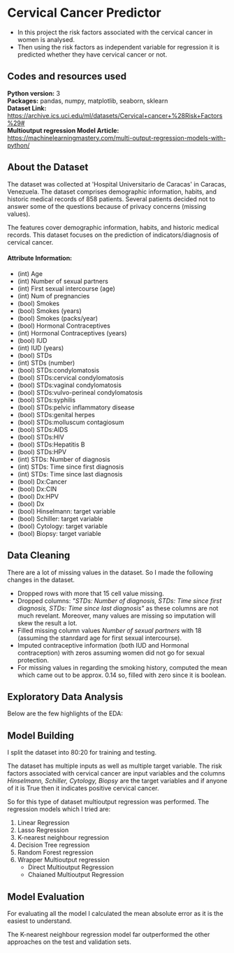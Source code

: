 # Cervical Cancer Predictor

- In this project the risk factors associated with the cervical cancer in women is analysed. 
- Then using the risk factors as independent variable for regression it is predicted whether they have cervical cancer or not.

## Codes and resources used

**Python version:** 3   
**Packages:** pandas, numpy, matplotlib, seaborn, sklearn    
**Dataset Link:** https://archive.ics.uci.edu/ml/datasets/Cervical+cancer+%28Risk+Factors%29#     
**Multioutput regression Model Article:** https://machinelearningmastery.com/multi-output-regression-models-with-python/     

## About the Dataset

The dataset was collected at 'Hospital Universitario de Caracas' in Caracas, Venezuela. The dataset comprises demographic information, habits, and historic medical records of 858 patients. Several patients decided not to answer some of the questions because of privacy concerns (missing values).

The features cover demographic information, habits, and historic medical records. This dataset focuses on the prediction of indicators/diagnosis of cervical cancer.

#### Attribute Information:

- (int) Age     
- (int) Number of sexual partners    
- (int) First sexual intercourse (age)      
- (int) Num of pregnancies       
- (bool) Smokes        
- (bool) Smokes (years)        
- (bool) Smokes (packs/year)         
- (bool) Hormonal Contraceptives         
- (int) Hormonal Contraceptives (years)         
- (bool) IUD         
- (int) IUD (years)         
- (bool) STDs         
- (int) STDs (number)         
- (bool) STDs:condylomatosis         
- (bool) STDs:cervical condylomatosis         
- (bool) STDs:vaginal condylomatosis         
- (bool) STDs:vulvo-perineal condylomatosis         
- (bool) STDs:syphilis         
- (bool) STDs:pelvic inflammatory disease         
- (bool) STDs:genital herpes         
- (bool) STDs:molluscum contagiosum         
- (bool) STDs:AIDS         
- (bool) STDs:HIV         
- (bool) STDs:Hepatitis B         
- (bool) STDs:HPV          
- (int) STDs: Number of diagnosis         
- (int) STDs: Time since first diagnosis        
- (int) STDs: Time since last diagnosis         
- (bool) Dx:Cancer         
- (bool) Dx:CIN         
- (bool) Dx:HPV         
- (bool) Dx         
- (bool) Hinselmann: target variable         
- (bool) Schiller: target variable         
- (bool) Cytology: target variable         
- (bool) Biopsy: target variable     

## Data Cleaning

There are a lot of missing values in the dataset. So I made the following changes in the dataset.

- Dropped rows with more that 15 cell value missing.
- Dropped columns: *"STDs: Number of diagnosis, STDs: Time since first diagnosis, STDs: Time since last diagnosis"* as these columns are not much revelant. Moreover, many values are missing so imputation will skew the result a lot.
- Filled missing column values *Number of sexual partners* with 18 (assuming the stanrdard age for first sexual intercourse).
- Imputed contraceptive information (both IUD and Hormonal contraception) with zeros assuming women did not go for sexual protection.
- For missing values in regarding the smoking history, computed the mean which came out to be approx. 0.14 so, filled with zero since it is boolean.

## Exploratory Data Analysis

Below are the few highlights of the EDA:

## Model Building

I split the dataset into 80:20 for training and testing. 

The dataset has multiple inputs as well as multiple target variable. The risk factors associated with cervical cancer are input variables and the columns *Hinselmann, Schiller, Cytology, Biopsy* are the target variables and if anyone of it is True then it indicates positive cervical cancer.

So for this type of dataset multioutput regression was performed. The regression models which I tried are:

1. Linear Regression
2. Lasso Regression
3. K-nearest neighbour regression
4. Decision Tree regression
5. Random Forest regression
6. Wrapper Multioutput regression
    - Direct Multioutput Regression
    - Chaianed Multioutput Regression
  
## Model Evaluation

For evaluating all the model I calculated the mean absolute error as it is the easiest to understand.

The K-nearest neighbour regression model far outperformed the other approaches on the test and validation sets.

